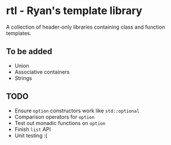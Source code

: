 # rtl - Ryan's template library

A collection of header-only libraries containing class and function templates.

## To be added
* Union
* Associative containers
* Strings

## TODO
* Ensure `option` constructors work like `std::optional`
* Comparison operators for `option`
* Test out monadic functions on `option`
* Finish `list` API
* Unit testing :(

